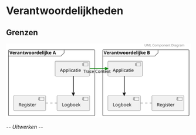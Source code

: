 # Verantwoordelijkheden


## Grenzen

![architecture](diagrams/architecture-grenzen.svg "Context Dataverwerking meegeven over Grenzen")

*-- Uitwerken --*
